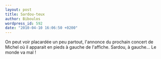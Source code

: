 ```yaml
---
layout: post
title: Sardou-teux
author: Biboulos
wordpress_id: 592
date: "2010-04-10 16:06:50 +0200"
---
```


On peut voir placardée un peu partout, l'annonce du prochain concert de Michel
où il apparait en pieds à gauche de l'affiche. Sardou, à gauche… Le monde va mal
!
